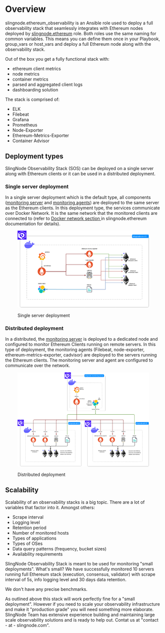 # Overview

slingnode.ethereum\_observability is an Ansible role used to deploy a full observability stack that seamlessly integrates with Ethereum nodes deployed by [slingnode.ethereum](https://docs.slingnode.com/slingnode.ethereum/) role. Both roles use the same naming for common variables. This means you can define them once in your Playbook, group\_vars or host\_vars and deploy a full Ethereum node along with the observability stack.&#x20;

Out of the box you get a fully functional stack with:

* ethereum client metrics
* node metrics
* container metrics
* parsed and aggregated client logs&#x20;
* dashboarding solution

The stack is comprised of:&#x20;

* ELK
* Filebeat
* Grafana
* Prometheus
* Node-Exporter
* Ethereum-Metrics-Exporter
* Container Advisor

## Deployment types

SlingNode Observability Stack (SOS) can be deployed on a single server along with Ethereum clients or it can be used in a distributed deployment.&#x20;

### Single server deployment

In a single server deployment which is the default type, all components ([monitoring server](architecture/#monitoring-server) and [monitoring agents](architecture/#monitoring-agents)) are deployed to the same server as the Ethereum clients. In this deployment type, the services communicate over Docker Network. It is the same network that the monitored clients are connected to (refer to [Docker network section ](architecture/)in slingnode.ethereum documentation for details).&#x20;

<figure><img src=".gitbook/assets/slingnode-ethereum-observabiliyt-single.png" alt=""><figcaption><p>Single server deployment</p></figcaption></figure>

### Distributed deployment

In a distributed, the [monitoring server](architecture/#monitoring-server) is deployed to a dedicated node and configured to monitor Ethereum Clients running on remote servers. In this type of deployment, the monitoring agents (Filebeat, node-exporter, ethereum-metrics-exporter,  cadvisor) are deployed to the servers running the Ethereum clients. The monitoring server and agent are configured to communicate  over the network.&#x20;

<figure><img src=".gitbook/assets/slingnode-ethereum-observabiliyt-distributed.png" alt=""><figcaption><p>Distributed deployment</p></figcaption></figure>

## Scalability

Scalability of an observability stacks is a big topic. There are a lot of variables  that factor into it. Amongst others:

* Scrape interval
* Logging level
* Retention period
* Number of monitored hosts
* Types of applications&#x20;
* Types of OSes
* Data query patterns (frequency, bucket sizes)
* Availability requirements

SlingNode Observability Stack is meant to be used for monitoring "small deployments". What's small? We have successfully monitored 10 servers running full Ethereum stack (execution, consensus, validator) with scrape interval of 5s, info logging level and 30 days data retention.&#x20;

We don't have any precise benchmarks.&#x20;

As outlined above this stack will work perfectly fine for a "small deployment". However if you need to scale your observability infrastructure and make it "production grade" you will need something more elaborate. SlingNode Team has extensive experience building and maintaining large scale observability solutions and is ready to help out. Contat us at  "contact - at - slingnode.com".&#x20;
